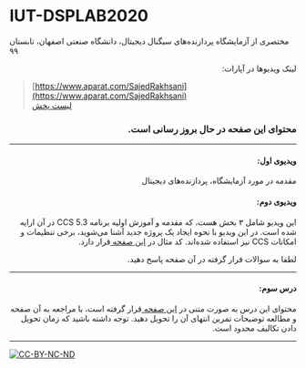# IUT-DSPLAB2020
مختصری از آزمایشگاه پردازنده‌های سیگنال دیجیتال، دانشگاه صنعتی اصفهان، تابستان ۹۹

<p dir=rtl>
لینک ویدیوها در آپارات:
</p>  

> [https://www.aparat.com/SajedRakhsani](https://www.aparat.com/SajedRakhsani)   
> [لیست پخش](https://www.aparat.com/v/aJZBX?playlist=506336) 

<h3 dir=rtl>
محتوای این صفحه در حال بروز رسانی است.
</h3>

--------------------------------
<h4 dir=rtl>
ویدیوی اول:
</h4>
<p dir=rtl>
مقدمه در مورد آزمایشگاه، پردازنده‌های دیجیتال 
</p>
<h4 dir=rtl>
ویدیوی دوم:
</h4>
<p dir=rtl>
این ویدیو شامل ۳ بخش هست، که مقدمه و آموزش اولیه برنامه 
  CCS 5.3
در آن ارایه شده است. در این ویدیو
با نحوه ایجاد  یک پروژه جدید آشنا می‌شوید، برخی تنظیمات و امکانات 
  CCS 
 نیز استفاده شده‌اند.
  کد مثال در
  <a href="https://github.com/Sajed68/IUT-DSPLAB2020/tree/master/video02"> این صفحه </a>
   قرار دارد.
</p>

<p dir=rtl>
لطفا به سوالات قرار گرفته در آن صفحه پاسخ دهید.
</p>

-------------------------------
<h4 dir="rtl">
درس سوم:
</h4>

<p dir="rtl">
محتوای این درس به صورت متنی در 
  <a href="https://github.com/Sajed68/IUT-DSPLAB2020/tree/master/session03"> این صفحه </a> 
  قرار گرفته است، با مراجعه به آن صفحه و مطالعه توضیحات تمرین انتهای آن را تحویل دهید.
  توجه داشته باشید که زمان تحویل دادن تکالیف محدود است.
 </p>

  
------------------------------


[![CC-BY-NC-ND](https://licensebuttons.net/l/by-nc-nd/4.0/88x31.png)](https://creativecommons.org/licenses/by-nc-nd/4.0/)
